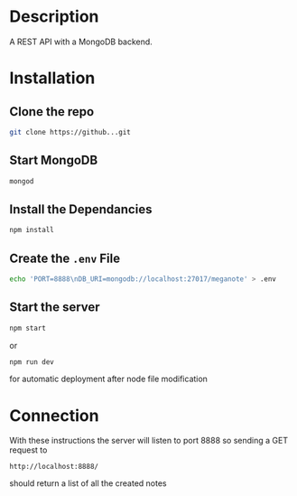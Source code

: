 Description
=======

A REST API with a MongoDB backend. 

Installation
=======

Clone the repo
--------

```bash
git clone https://github...git
```

Start MongoDB
-----

```bash
mongod
```

Install the Dependancies
---------

```bash
npm install
```

Create the `.env` File
----

```bash
echo 'PORT=8888\nDB_URI=mongodb://localhost:27017/meganote' > .env
```

Start the server
------

```bash
npm start
```

or

```bash
npm run dev
```

for automatic deployment after node file modification

Connection
======

With these instructions the server will listen to port 8888 so sending a GET request to

```
http://localhost:8888/
```

should return a list of all the created notes
